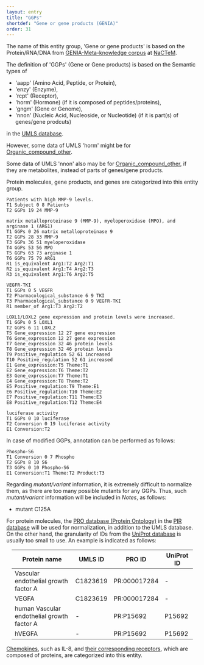 ```yaml
---
layout: entry
title: "GGPs"
shortdef: "Gene or gene products (GENIA)"
order: 31
---
```


The name of this entity group, 'Gene or gene products' is based on the Protein/RNA/DNA from <a href="http://www.nactem.ac.uk/meta-knowledge/">GENIA-Meta-knowledge corpus</a> at <a href="http://www.nactem.ac.uk/">NaCTeM</a>.

<!--
This entity is based on 
<a href="https://www.uniprot.org/">UniProt</a> database and <a href="https://pir.georgetown.edu/pro/"> PIR ontology</a>.
-->

The definition of 'GGPs' (Gene or Gene products) is based on the Semantic types of 
- 'aapp' (Amino Acid, Peptide, or Protein), 
- 'enzy' (Enzyme),
- 'rcpt' (Receptor), 
- 'horm' (Hormone) (if it is composed of peptides/proteins),
- 'gngm' (Gene or Genome),
- 'nnon' (Nucleic Acid, Nucleoside, or Nucleotide) (if it is part(s) of genes/gene prodcuts)

in the <a href="https://www.nlm.nih.gov/research/umls/">UMLS database</a>.

However, some data of UMLS 'horm' might be for [Organic_compound_other]().

Some data of UMLS 'nnon' also may be for [Organic_compound_other](), if they are metabolites, instead of parts of genes/gene products.

Protein molecules, gene products, and genes are categorized into this entity group.

~~~ ann
Patients with high MMP-9 levels.
T1 Subject 0 8 Patients
T2 GGPs 19 24 MMP-9
~~~

~~~ ann
matrix metalloproteinase 9 (MMP-9), myeloperoxidase (MPO), and arginase 1 (ARG1)
T1 GGPs 0 26 matrix metalloproteinase 9
T2 GGPs 28 33 MMP-9
T3 GGPs 36 51 myeloperoxidase
T4 GGPs 53 56 MPO
T5 GGPs 63 73 arginase 1
T6 GGPs 75 79 ARG1
R1 is_equivalent Arg1:T2 Arg2:T1
R2 is_equivalent Arg1:T4 Arg2:T3
R3 is_equivalent Arg1:T6 Arg2:T5
~~~
~~~ ann
VEGFR-TKI
T1 GGPs 0 5 VEGFR
T2 Pharmacological_substance 6 9 TKI
T3 Pharmacological_substance 0 9 VEGFR-TKI
R1 member_of Arg1:T3 Arg2:T2
~~~

~~~ ann
LOXL1/LOXL2 gene expression and protein levels were increased.
T1 GGPs 0 5 LOXL1
T2 GGPs 6 11 LOXL2
T5 Gene_expression 12 27 gene expression
T6 Gene_expression 12 27 gene expression
T7 Gene_expression 32 46 protein levels
T8 Gene_expression 32 46 protein levels
T9 Positive_regulation 52 61 increased
T10 Positive_regulation 52 61 increased
E1 Gene_expression:T5 Theme:T1
E2 Gene_expression:T6 Theme:T2
E3 Gene_expression:T7 Theme:T1
E4 Gene_expression:T8 Theme:T2
E5 Positive_regulation:T9 Theme:E1
E6 Positive_regulation:T10 Theme:E2
E7 Positive_regulation:T11 Theme:E3
E8 Positive_regulation:T12 Theme:E4
~~~

<!-- corrected 
~~~ ann
LOXL1/LOXL2 gene expression and protein levels were increased.
T1 GGPs 0 5;12 16 LOXL1 gene
T2 GGPs 6 16 LOXL2 gene
T3 GGPs 0 5;32 39 LOXL1 protein
T4 GGPs 6 11;32 39 LOXL2 protein
T5 Gene_expression 12 27 gene expression
T6 Gene_expression 12 27 gene expression
T7 Gene_expression 32 46 protein levels
T8 Gene_expression 32 46 protein levels
T9 Positive_regulation 52 61 increased
T10 Positive_regulation 52 61 increased
T11 Positive_regulation 52 61 increased
T12 Positive_regulation 52 61 increased
E1 Gene_expression:T5 Theme:T1
E2 Gene_expression:T6 Theme:T2
E3 Gene_expression:T7 Theme:T3
E4 Gene_expression:T8 Theme:T4
E5 Positive_regulation:T9 Theme:E1
E6 Positive_regulation:T10 Theme:E2
E7 Positive_regulation:T11 Theme:E3
E8 Positive_regulation:T12 Theme:E4
~~~
-->

~~~ ann
luciferase activity
T1 GGPs 0 10 luciferase
T2 Conversion 0 19 luciferase activity
E1 Conversion:T2
~~~

In case of modified GGPs, annotation can be performed as follows:
~~~ ann
Phospho-S6
T1 Conversion 0 7 Phospho
T2 GGPs 8 10 S6
T3 GGPs 0 10 Phospho-S6
E1 Conversion:T1 Theme:T2 Product:T3
~~~

Regarding *mutant/variant* information, it is extremely difficult to normalize them, as there are too many possible mutants for any GGPs. Thus, such *mutant/variant* information will be included in *Notes*, as follows:

- mutant C125A


For protein molecules, the <a href="https://proconsortium.org/pro/pro.shtml">PRO database (Protein Ontology)</a> in the <a href="https://proteininformationresource.org/">PIR database</a> will be used for normalization, in addition to the UMLS database.
On the other hand, the granularity of IDs from the <a href="https://www.uniprot.org/">UniProt database</a> is usually too small to use.
An example is indicated as follows:

<div style="margin:1em" markdown="1">

| Protein name |  UMLS ID    |      PRO ID      | UniProt ID |
|--------------|-------------|------------------|------------|
| Vascular endothelial growth factor A | C1823619 | PR:000017284 | - |
| VEGFA | C1823619 | PR:000017284 | - |
| human Vascular endothelial growth factor A | - | PR:P15692 | P15692 |
| hVEGFA | - | PR:P15692 | P15692 |

</div>

<a href="https://en.wikipedia.org/wiki/Chemokine">Chemokines</a>, such as IL-8, and <a href="https://en.wikipedia.org/wiki/Chemokine_receptor">their corresponding receptors</a>, which are composed of proteins, are categorized into this entity.


<!-- details -->
